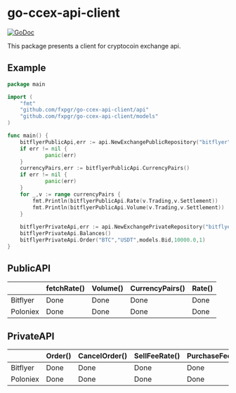 # go-ccex-api-client

[![GoDoc](https://img.shields.io/badge/api-Godoc-blue.svg?style=flat-square)](https://godoc.org/github.com/airking05/go-ccex-api-client)

This package presents a client for cryptocoin exchange api.

## Example

```go
package main

import (
	"fmt"
	"github.com/fxpgr/go-ccex-api-client/api"
	"github.com/fxpgr/go-ccex-api-client/models"
)

func main() {
	bitflyerPublicApi,err := api.NewExchangePublicRepository("bitflyer")
	if err != nil {
    		panic(err)
    }
    currencyPairs,err := bitflyerPublicApi.CurrencyPairs()
    if err != nil {
    		panic(err)
    }
    for _,v := range currencyPairs {
    	fmt.Println(bitflyerPublicApi.Rate(v.Trading,v.Settlement))
    	fmt.Println(bitflyerPublicApi.Volume(v.Trading,v.Settlement))
    }
    
    bitflyerPrivateApi,err := api.NewExchangePrivateRepository("bitflyer","APIKEY","SECRETKEY")
    bitflyerPrivateApi.Balances()
    bitflyerPrivateApi.Order("BTC","USDT",models.Bid,10000.0,1)
}
```

## PublicAPI

|          | fetchRate() | Volume() | CurrencyPairs() | Rate() |
|----------|-------------|----------|-----------------|--------|
| Bitflyer | Done        | Done     | Done            | Done   |
| Poloniex | Done        | Done     | Done            | Done   |

## PrivateAPI

|          | Order() | CancelOrder() | SellFeeRate() | PurchaseFeeRate() | Balances() | CompleteBalances() | ActiveOrders() | TransferFee() | Transfer() | Address() |
|----------|---------|---------------|---------------|-------------------|------------|--------------------|----------------|---------------|------------|-----------|
| Bitflyer | Done    | Done          | Done          | Done              | Done       | Done               | Done           | Done          | Done       | Done      |
| Poloniex | Done    | Done          | Done          | Done              | Done       | Done               | Done           | Done          | Done       | Done      |